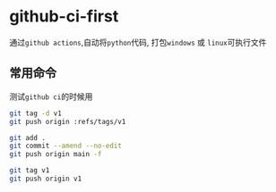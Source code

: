 # github-ci-first

通过`github actions`,自动将`python`代码, 打包`windows` 或 `linux`可执行文件

## 常用命令

测试`github ci`的时候用

``` bash
git tag -d v1
git push origin :refs/tags/v1

git add .
git commit --amend --no-edit
git push origin main -f

git tag v1
git push origin v1


```